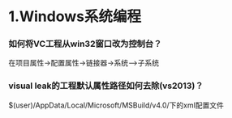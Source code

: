 # 1.Windows系统编程

### 如何将VC工程从win32窗口改为控制台？
在项目属性->配置属性->链接器->系统-->子系统

### visual leak的工程默认属性路径如何去除(vs2013)？
$(user)/AppData/Local/Microsoft/MSBuild/v4.0/下的xml配置文件